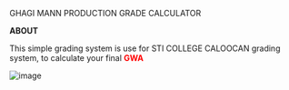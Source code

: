 
GHAGI MANN PRODUCTION GRADE CALCULATOR

<strong>ABOUT</strong>
<p>This simple grading system is use for STI COLLEGE CALOOCAN grading system, to calculate your final <strong style='color:red;'>GWA</strong></p>

![image](https://github.com/user-attachments/assets/d0fd8a00-a315-4d46-ab2c-557b0b39cff5)
